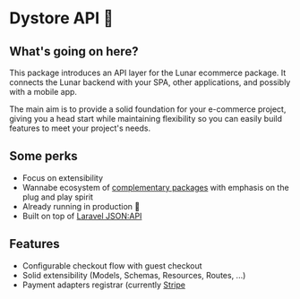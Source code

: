 # Dystore API 🪬

## What's going on here?

This package introduces an API layer for the Lunar ecommerce package.
It connects the Lunar backend with your SPA, other applications,
and possibly with a mobile app.

The main aim is to provide a solid foundation for your e-commerce project,
giving you a head start while maintaining flexibility so you can
easily build features to meet your project's needs.

## Some perks

-   Focus on extensibility
-   Wannabe ecosystem of [complementary packages](./more/compatible-packages.md)
    with emphasis on the plug and play spirit
-   Already running in production 🤫
-   Built on top of [Laravel JSON:API](https://github.com/laravel-json-api/laravel)

## Features

-   Configurable checkout flow with guest checkout
-   Solid extensibility (Models, Schemas, Resources, Routes, ...)
-   Payment adapters registrar
    (currently [Stripe](https://github.com/dystcz/dystore-stripe)
    <!--& [Mollie](https://github.com/pixelpillow/lunar-api-mollie-adapter))-->
